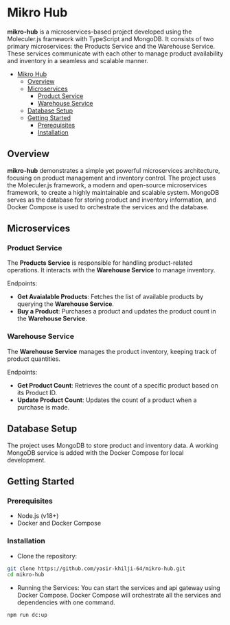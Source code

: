 # Mikro Hub

**mikro-hub** is a microservices-based project developed using the Moleculer.js framework with TypeScript and MongoDB. It consists of two primary microservices: the Products Service and the Warehouse Service. These services communicate with each other to manage product availability and inventory in a seamless and scalable manner.

- [Mikro Hub](#mikro-hub)
  - [Overview](#overview)
  - [Microservices](#microservices)
    - [Product Service](#product-service)
    - [Warehouse Service](#warehouse-service)
  - [Database Setup](#database-setup)
  - [Getting Started](#getting-started)
    - [Prerequisites](#prerequisites)
    - [Installation](#installation)

## Overview

**mikro-hub** demonstrates a simple yet powerful microservices architecture, focusing on product management and inventory control. The project uses the Moleculer.js framework, a modern and open-source microservices framework, to create a highly maintainable and scalable system. MongoDB serves as the database for storing product and inventory information, and Docker Compose is used to orchestrate the services and the database.

## Microservices

### Product Service

The **Products Service** is responsible for handling product-related operations. It interacts with the **Warehouse Service** to manage inventory.

Endpoints:

- **Get Avaialable Products**: Fetches the list of available products by querying the **Warehouse Service**.
- **Buy a Product**: Purchases a product and updates the product count in the **Warehouse Service**.

### Warehouse Service

The **Warehouse Service** manages the product inventory, keeping track of product quantities.

Endpoints:

- **Get Product Count**: Retrieves the count of a specific product based on its Product ID.
- **Update Product Count**: Updates the count of a product when a purchase is made.

## Database Setup

The project uses MongoDB to store product and inventory data. A working MongoDB service is added with the Docker Compose for local development.

## Getting Started

### Prerequisites

- Node.js (v18+)
- Docker and Docker Compose

### Installation

- Clone the repository:

```bash
git clone https://github.com/yasir-khilji-64/mikro-hub.git
cd mikro-hub
```

- Running the Services:
You can start the services and api gateway using Docker Compose. Docker Compose will orchestrate all the services and dependencies with one command.

```bash
npm run dc:up
```
